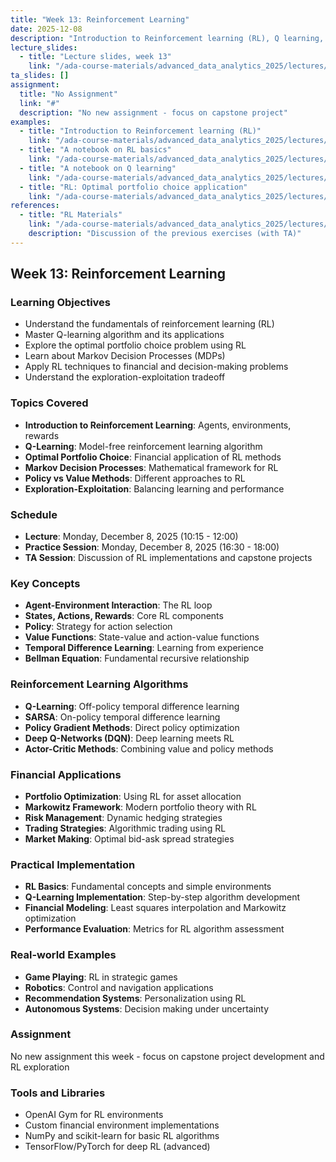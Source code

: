 ```yaml
---
title: "Week 13: Reinforcement Learning"
date: 2025-12-08
description: "Introduction to Reinforcement learning (RL), Q learning, Optimal portfolio choice application"
lecture_slides: 
  - title: "Lecture slides, week 13"
    link: "/ada-course-materials/advanced_data_analytics_2025/lectures/lecture_13/slides/Advanced_Data_Analytics_2025_lecture_13.pdf"
ta_slides: []
assignment:
  title: "No Assignment"
  link: "#"
  description: "No new assignment - focus on capstone project"
examples:
  - title: "Introduction to Reinforcement learning (RL)"
    link: "/ada-course-materials/advanced_data_analytics_2025/lectures/lecture_13/slides/Advanced_Data_Analytics_2025_lecture_13.pdf"
  - title: "A notebook on RL basics"
    link: "/ada-course-materials/advanced_data_analytics_2025/lectures/lecture_13/demo/rl-basics.ipynb"
  - title: "A notebook on Q learning"
    link: "/ada-course-materials/advanced_data_analytics_2025/lectures/lecture_13/demo/q-learning.ipynb"
  - title: "RL: Optimal portfolio choice application"
    link: "/ada-course-materials/advanced_data_analytics_2025/lectures/lecture_13/demo/Least_square_interpolation_Markowitz.ipynb"
references:
  - title: "RL Materials"
    link: "/ada-course-materials/advanced_data_analytics_2025/lectures/lecture_13/"
    description: "Discussion of the previous exercises (with TA)"
---
```


## Week 13: Reinforcement Learning

### Learning Objectives
- Understand the fundamentals of reinforcement learning (RL)
- Master Q-learning algorithm and its applications
- Explore the optimal portfolio choice problem using RL
- Learn about Markov Decision Processes (MDPs)
- Apply RL techniques to financial and decision-making problems
- Understand the exploration-exploitation tradeoff

### Topics Covered
- **Introduction to Reinforcement Learning**: Agents, environments, rewards
- **Q-Learning**: Model-free reinforcement learning algorithm
- **Optimal Portfolio Choice**: Financial application of RL methods
- **Markov Decision Processes**: Mathematical framework for RL
- **Policy vs Value Methods**: Different approaches to RL
- **Exploration-Exploitation**: Balancing learning and performance

### Schedule
- **Lecture**: Monday, December 8, 2025 (10:15 - 12:00)
- **Practice Session**: Monday, December 8, 2025 (16:30 - 18:00)
- **TA Session**: Discussion of RL implementations and capstone projects

### Key Concepts
- **Agent-Environment Interaction**: The RL loop
- **States, Actions, Rewards**: Core RL components
- **Policy**: Strategy for action selection
- **Value Functions**: State-value and action-value functions
- **Temporal Difference Learning**: Learning from experience
- **Bellman Equation**: Fundamental recursive relationship

### Reinforcement Learning Algorithms
- **Q-Learning**: Off-policy temporal difference learning
- **SARSA**: On-policy temporal difference learning
- **Policy Gradient Methods**: Direct policy optimization
- **Deep Q-Networks (DQN)**: Deep learning meets RL
- **Actor-Critic Methods**: Combining value and policy methods

### Financial Applications
- **Portfolio Optimization**: Using RL for asset allocation
- **Markowitz Framework**: Modern portfolio theory with RL
- **Risk Management**: Dynamic hedging strategies
- **Trading Strategies**: Algorithmic trading using RL
- **Market Making**: Optimal bid-ask spread strategies

### Practical Implementation
- **RL Basics**: Fundamental concepts and simple environments
- **Q-Learning Implementation**: Step-by-step algorithm development
- **Financial Modeling**: Least squares interpolation and Markowitz optimization
- **Performance Evaluation**: Metrics for RL algorithm assessment

### Real-world Examples
- **Game Playing**: RL in strategic games
- **Robotics**: Control and navigation applications
- **Recommendation Systems**: Personalization using RL
- **Autonomous Systems**: Decision making under uncertainty

### Assignment
No new assignment this week - focus on capstone project development and RL exploration

### Tools and Libraries
- OpenAI Gym for RL environments
- Custom financial environment implementations
- NumPy and scikit-learn for basic RL algorithms
- TensorFlow/PyTorch for deep RL (advanced)